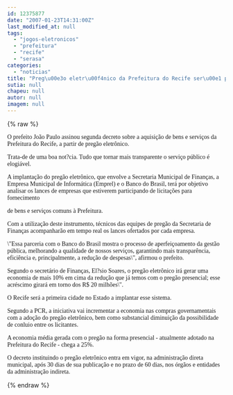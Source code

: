 ```yaml
---
id: 12375877
date: "2007-01-23T14:31:00Z"
last_modified_at: null
tags:
  - "jogos-eletronicos"
  - "prefeitura"
  - "recife"
  - "serasa"
categories:
  - "noticias"
title: "Preg\u00e3o eletr\u00f4nico da Prefeitura do Recife ser\u00e1 pioneiro, mas s\u00f3 sai em 60 dias"
sutia: null
chapeu: null
autor: null
imagem: null
---
```

{% raw %}
<p><P><FONT face=Verdana>O prefeito João Paulo assinou segunda decreto sobre a aquisição de bens e serviços da Prefeitura do Recife, a partir de pregão eletrônico.</FONT></P></p>
<p><P><FONT face=Verdana>Trata-de de uma boa not?cia. Tudo que tornar mais transparente o serviço público é elogiável.</FONT></P></p>
<p><P><FONT face=Verdana>A implantação do pregão eletrônico, que envolve a Secretaria Municipal de Finanças, a Empresa Municipal de Informática (Emprel) e o Banco do Brasil, terá por objetivo analisar os lances de empresas que estiverem participando de licitações para fornecimento</p>
<p> de bens e serviços comuns à Prefeitura. </FONT></P></p>
<p><P><FONT face=Verdana>Com a utilização deste instrumento, técnicos das equipes de pregão da Secretaria de Finanças acompanharão em tempo real os lances ofertados por cada empresa. </FONT></P></p>
<p><P><FONT face=Verdana>\"Essa parceria com o Banco do Brasil mostra o processo de aperfeiçoamento da gestão pública, melhorando a qualidade de nossos serviços, garantindo mais transparência, eficiência e, principalmente, a redução de despesas\", afirmou o prefeito. </FONT></P></p>
<p><P><FONT face=Verdana>Segundo o secretário de Finanças, El?sio Soares, o pregão eletrônico irá gerar uma economia de mais 10% em cima da redução que já temos com o pregão presencial; esse acréscimo girará em torno dos R$ 20 milhões\". </FONT></P></p>
<p><P><FONT face=Verdana>O Recife será a primeira cidade no Estado a implantar esse sistema.&nbsp;</FONT></P></p>
<p><P><FONT face=Verdana>Segundo a PCR, a iniciativa vai incrementar a economia nas compras governamentais com a adoção do pregão eletrônico, bem como substancial diminuição da possibilidade de conluio entre os licitantes. </FONT></P></p>
<p><P><FONT face=Verdana>A economia média gerada com o pregão na forma presencial - atualmente adotado na Prefeitura do Recife - chega a 25%. </FONT></P></p>
<p><P><FONT face=Verdana>O decreto instituindo o pregão eletrônico entra em vigor, na administração direta municipal, após 30 dias de sua publicação e no prazo de 60 dias, nos órgãos e entidades da administração indireta.</FONT></P> </p>
{% endraw %}